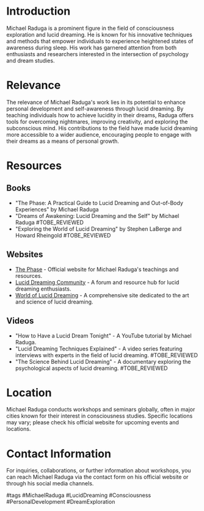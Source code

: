 # Introduction

Michael Raduga is a prominent figure in the field of consciousness exploration and lucid dreaming. He is known for his innovative techniques and methods that empower individuals to experience heightened states of awareness during sleep. His work has garnered attention from both enthusiasts and researchers interested in the intersection of psychology and dream studies.

# Relevance

The relevance of Michael Raduga's work lies in its potential to enhance personal development and self-awareness through lucid dreaming. By teaching individuals how to achieve lucidity in their dreams, Raduga offers tools for overcoming nightmares, improving creativity, and exploring the subconscious mind. His contributions to the field have made lucid dreaming more accessible to a wider audience, encouraging people to engage with their dreams as a means of personal growth.

# Resources

## Books

- "The Phase: A Practical Guide to Lucid Dreaming and Out-of-Body Experiences" by Michael Raduga
- "Dreams of Awakening: Lucid Dreaming and the Self" by Michael Raduga #TOBE_REVIEWED
- "Exploring the World of Lucid Dreaming" by Stephen LaBerge and Howard Rheingold #TOBE_REVIEWED

## Websites

- [The Phase](https://www.thephase.com) - Official website for Michael Raduga's teachings and resources.
- [Lucid Dreaming Community](https://www.ld4all.com) - A forum and resource hub for lucid dreaming enthusiasts.
- [World of Lucid Dreaming](https://www.world-of-lucid-dreaming.com) - A comprehensive site dedicated to the art and science of lucid dreaming.

## Videos

- "How to Have a Lucid Dream Tonight" - A YouTube tutorial by Michael Raduga.
- "Lucid Dreaming Techniques Explained" - A video series featuring interviews with experts in the field of lucid dreaming. #TOBE_REVIEWED
- "The Science Behind Lucid Dreaming" - A documentary exploring the psychological aspects of lucid dreaming. #TOBE_REVIEWED

# Location

Michael Raduga conducts workshops and seminars globally, often in major cities known for their interest in consciousness studies. Specific locations may vary; please check his official website for upcoming events and locations.

# Contact Information

For inquiries, collaborations, or further information about workshops, you can reach Michael Raduga via the contact form on his official website or through his social media channels.

#tags 
#MichaelRaduga #LucidDreaming #Consciousness #PersonalDevelopment #DreamExploration
